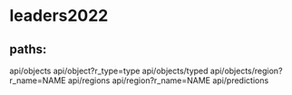 # leaders2022

## paths:

api/objects
api/object?r_type=type
api/objects/typed
api/objects/region?r_name=NAME
api/regions
api/region?r_name=NAME
api/predictions